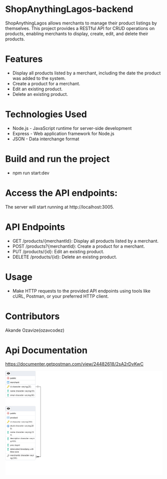 # ShopAnythingLagos-backend
ShopAnythingLagos allows merchants to manage their product listings by themselves. This project provides a RESTful API for CRUD operations on products, enabling merchants to display, create, edit, and delete their products.

# Features
* Display all products listed by a merchant, including the date the product was added to the system.
* Create a product for a merchant.
* Edit an existing product.
* Delete an existing product.

# Technologies Used
* Node.js - JavaScript runtime for server-side development
* Express - Web application framework for Node.js
* JSON - Data interchange format

# Build and run the project
* npm run start:dev

# Access the API endpoints:

The server will start running at http://localhost:3005.

# API Endpoints
* GET /products/{merchantId}: Display all products listed by a merchant.
* POST /products?{merchantId}: Create a product for a merchant.
* PUT /products/{id}: Edit an existing product.
* DELETE /products/{id}: Delete an existing product.

# Usage
* Make HTTP requests to the provided API endpoints using tools like cURL, Postman, or your preferred HTTP client.

# Contributors
Akande Ozavize(ozavcodez)

# Api Documentation
https://documenter.getpostman.com/view/24482618/2sA2rDvKwC


![SLA ERD](https://github.com/ozavcodez/ShopAnythingLagos-backend/blob/main/src/images/sla-erd.png?raw=true)